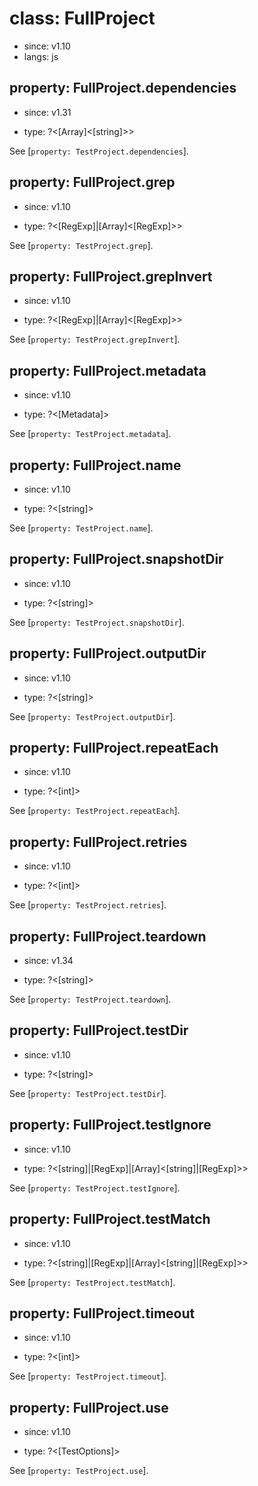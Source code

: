 # class: FullProject
* since: v1.10
* langs: js

## property: FullProject.dependencies
* since: v1.31
- type: ?<[Array]<[string]>>

See [`property: TestProject.dependencies`].

## property: FullProject.grep
* since: v1.10
- type: ?<[RegExp]|[Array]<[RegExp]>>

See [`property: TestProject.grep`].

## property: FullProject.grepInvert
* since: v1.10
- type: ?<[RegExp]|[Array]<[RegExp]>>

See [`property: TestProject.grepInvert`].

## property: FullProject.metadata
* since: v1.10
- type: ?<[Metadata]>

See [`property: TestProject.metadata`].

## property: FullProject.name
* since: v1.10
- type: ?<[string]>

See [`property: TestProject.name`].

## property: FullProject.snapshotDir
* since: v1.10
- type: ?<[string]>

See [`property: TestProject.snapshotDir`].

## property: FullProject.outputDir
* since: v1.10
- type: ?<[string]>

See [`property: TestProject.outputDir`].

## property: FullProject.repeatEach
* since: v1.10
- type: ?<[int]>

See [`property: TestProject.repeatEach`].

## property: FullProject.retries
* since: v1.10
- type: ?<[int]>

See [`property: TestProject.retries`].

## property: FullProject.teardown
* since: v1.34
- type: ?<[string]>

See [`property: TestProject.teardown`].

## property: FullProject.testDir
* since: v1.10
- type: ?<[string]>

See [`property: TestProject.testDir`].

## property: FullProject.testIgnore
* since: v1.10
- type: ?<[string]|[RegExp]|[Array]<[string]|[RegExp]>>

See [`property: TestProject.testIgnore`].

## property: FullProject.testMatch
* since: v1.10
- type: ?<[string]|[RegExp]|[Array]<[string]|[RegExp]>>

See [`property: TestProject.testMatch`].

## property: FullProject.timeout
* since: v1.10
- type: ?<[int]>

See [`property: TestProject.timeout`].

## property: FullProject.use
* since: v1.10
- type: ?<[TestOptions]>

See [`property: TestProject.use`].
